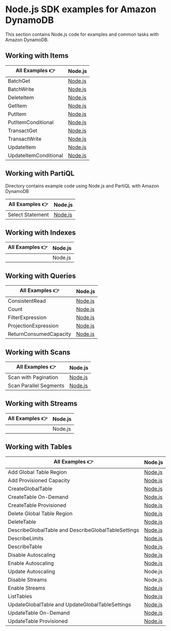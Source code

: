 # Node.js SDK examples for Amazon DynamoDB

This section contains Node.js code for examples and common tasks with Amazon DynamoDB.

## Working with Items

| All Examples 👉       | Node.js                                                  |
| --------------------- | -------------------------------------------------------- |
| BatchGet              | [Node.js](./WorkingWithItems/batch-get.js)               |
| BatchWrite            | [Node.js](./WorkingWithItems/batch-write.js)             |
| DeleteItem            | [Node.js](./WorkingWithItems/delete-item.js)             |
| GetItem               | [Node.js](./WorkingWithItems/get-item.js)                |
| PutItem               | [Node.js](./WorkingWithItems/put-item.js)                |
| PutItemConditional    | [Node.js](./WorkingWithItems/put-item-conditional.js)    |
| TransactGet           | [Node.js](./WorkingWithItems/transact-get.js)            |
| TransactWrite         | [Node.js](./WorkingWithItems/transact-write.js)          |
| UpdateItem            | [Node.js](./WorkingWithItems/update-item.js)             |
| UpdateItemConditional | [Node.js](./WorkingWithItems/update-item-conditional.js) |

## Working with PartiQL
Directory contains example code using Node.js and PartiQL with Amazon DynamoDB

| All Examples 👉       | Node.js                                                   |
| --------------------- | --------------------------------------------------------- |
| Select Statement      | [Node.js](./WorkingWithPartiQL/simple-select-statement.js)|

## Working with Indexes

| All Examples 👉 | Node.js |
| --------------- | ------- |
|                 | Node.js |

## Working with Queries

| All Examples 👉        | Node.js                                                           |
| ---------------------- | ----------------------------------------------------------------- |
| ConsistentRead         | [Node.js](./WorkingWithQueries/query-consistent-read.js)          |
| Count                  | [Node.js](./WorkingWithQueries/query-scan-count.js)               |
| FilterExpression       | [Node.js](./WorkingWithQueries/query-filter-expression.js)        |
| ProjectionExpression   | [Node.js](./WorkingWithQueries/query-projection-expression.js)    |
| ReturnConsumedCapacity | [Node.js](./WorkingWithQueries/query-return-consumed-capacity.js) |

## Working with Scans

| All Examples 👉 | Node.js |
| --------------- | ------- |
| Scan with Pagination | [Node.js](./WorkingWithScans/scan-fetch-all-pagination.js) |
| Scan Parallel Segments|[Node.js](./WorkingWithScans/scan-parallel-segments.js) |

## Working with Streams

| All Examples 👉 | Node.js |
| --------------- | ------- |
|                 | Node.js |

## Working with Tables

| All Examples 👉                                     | Node.js                                                                           |
| --------------------------------------------------- | --------------------------------------------------------------------------------- |
| Add Global Table Region                             | [Node.js](./WorkingWithTables/add-global-table-region.js)                         |
| Add Provisioned Capacity                            | [Node.js](./WorkingWithTables/add_provisioned_capacity.js)                        |
| CreateGlobalTable                                   | [Node.js](./WorkingWithTables/create-global-table.js)                             |
| CreateTable On-Demand                               | [Node.js](./WorkingWithTables/create_table_on_demand.js)                          |
| CreateTable Provisioned                             | [Node.js](./WorkingWithTables/create_table_provisioned.js)                        |
| Delete Global Table Region                          | [Node.js](./WorkingWithTables/delete-global-table-region.js)                      |
| DeleteTable                                         | [Node.js](./WorkingWithTables/delete_table.js)                                    |
| DescribeGlobalTable and DescribeGlobalTableSettings | [Node.js](./WorkingWithTables/describe-global-table-and-global-table-settings.js) |
| DescribeLimits                                      | [Node.js](./WorkingWithTables/describe_limits.js)                                 |
| DescribeTable                                       | [Node.js](./WorkingWithTables/describe_table.js)                                  |
| Disable Autoscaling                                 | [Node.js](./WorkingWithTables/disable_auto_scaling.js)                            |
| Enable Autoscaling                                  | [Node.js](./WorkingWithTables/enable_auto_scaling.js)                             |
| Update Autoscaling                                  | Node.js                                                                           |
| Disable Streams                                     | Node.js                                                                           |
| Enable Streams                                      | [Node.js](./WorkingWithTables/enable_streams.js)                                  |
| ListTables                                          | [Node.js](./WorkingWithTables/list_tables.js)                                     |
| UpdateGlobalTable and UpdateGlobalTableSettings     | [Node.js](./WorkingWithTables/update-global-table-and-global-table-settings.js)   |
| UpdateTable On-Demand                               | [Node.js](./WorkingWithTables/table_change_to_on_demand.js)                       |
| UpdateTable Provisioned                             | [Node.js](./WorkingWithTables/table_change_to_provisioned.js)                     |
